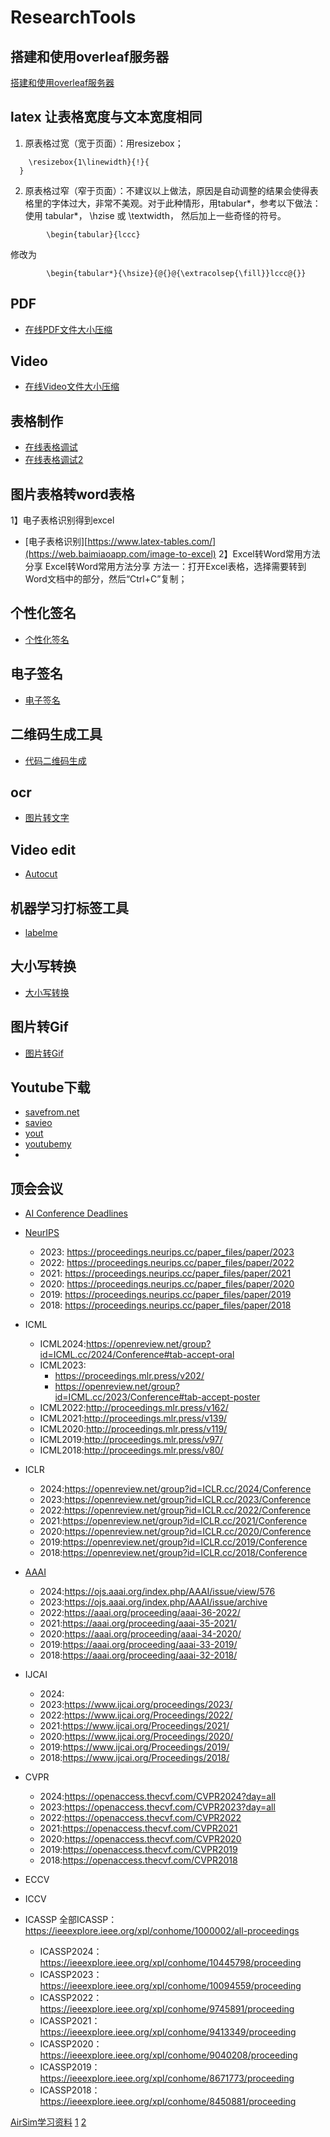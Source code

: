 # ResearchTools

## 搭建和使用overleaf服务器
[搭建和使用overleaf服务器](https://www.tnnidm.com/build-and-use-overleaf-server/index.html)

## latex 让表格宽度与文本宽度相同
1. 原表格过宽（宽于页面）：用resizebox；
```
	\resizebox{1\linewidth}{!}{
  }
```

2. 原表格过窄（窄于页面）：不建议以上做法，原因是自动调整的结果会使得表格里的字体过大，非常不美观。对于此种情形，用tabular*，参考以下做法：
使用 tabular*， \hzise 或 \textwidth， 然后加上一些奇怪的符号。
```
		\begin{tabular}{lccc} 
```
修改为
```
		\begin{tabular*}{\hsize}{@{}@{\extracolsep{\fill}}lccc@{}} 
```

## PDF
- [在线PDF文件大小压缩](https://cdkm.com/cn/compress-pdf)


## Video
- [在线Video文件大小压缩](https://www.freeconvert.com/video-compressor)

## 表格制作
- [在线表格调试](https://www.latex-tables.com/)
- [在线表格调试2](https://www.tablesgenerator.com/)

## 图片表格转word表格
1】电子表格识别得到excel
- [电子表格识别][https://www.latex-tables.com/](https://web.baimiaoapp.com/image-to-excel)
2】Excel转Word常用方法分享
  Excel转Word常用方法分享 方法一：打开Excel表格，选择需要转到Word文档中的部分，然后“Ctrl+C”复制；
## 个性化签名
- [个性化签名](https://www.signwell.com/online-signature/)

## 电子签名
- [电子签名](https://www.diyiziti.com/qianming)

## 二维码生成工具
- [代码二维码生成](https://tool.oschina.net/qr/)

## ocr
- [图片转文字](https://www.onlineocr.net/zh_hans/)
## Video edit
- [Autocut](https://github.com/mli/autocut)

## 机器学习打标签工具
- [labelme](https://github.com/wkentaro/labelme)

## 大小写转换
- [大小写转换](https://titlecaseconverter.com/)

## 图片转Gif
- [图片转Gif](https://gif.imageonline.co/cn/)
  
## Youtube下载
- [savefrom.net](https://zh.savefrom.net/226/)
- [savieo](https://savieo.com/)
- [yout](https://yout.com/)
- [youtubemy](https://www.youtubemy.com/)
- []()

## 顶会会议
- [AI Conference Deadlines](https://aideadlin.es/?sub=ML,CV,RO,SP)
- [NeurIPS](https://proceedings.neurips.cc/)
   - 2023: https://proceedings.neurips.cc/paper_files/paper/2023
   - 2022: https://proceedings.neurips.cc/paper_files/paper/2022
   - 2021: https://proceedings.neurips.cc/paper_files/paper/2021
   - 2020: https://proceedings.neurips.cc/paper_files/paper/2020
   - 2019: https://proceedings.neurips.cc/paper_files/paper/2019
   - 2018: https://proceedings.neurips.cc/paper_files/paper/2018

- ICML
  - ICML2024:https://openreview.net/group?id=ICML.cc/2024/Conference#tab-accept-oral
  - ICML2023:
     - https://proceedings.mlr.press/v202/
     - https://openreview.net/group?id=ICML.cc/2023/Conference#tab-accept-poster
  - ICML2022:http://proceedings.mlr.press/v162/
  - ICML2021:http://proceedings.mlr.press/v139/
  - ICML2020:http://proceedings.mlr.press/v119/
  - ICML2019:http://proceedings.mlr.press/v97/
  - ICML2018:http://proceedings.mlr.press/v80/

- ICLR
  - 2024:https://openreview.net/group?id=ICLR.cc/2024/Conference
  - 2023:https://openreview.net/group?id=ICLR.cc/2023/Conference
  - 2022:https://openreview.net/group?id=ICLR.cc/2022/Conference
  - 2021:https://openreview.net/group?id=ICLR.cc/2021/Conference
  - 2020:https://openreview.net/group?id=ICLR.cc/2020/Conference
  - 2019:https://openreview.net/group?id=ICLR.cc/2019/Conference
  - 2018:https://openreview.net/group?id=ICLR.cc/2018/Conference

- [AAAI](https://aaai.org/Library/conferences-library.php)
   - 2024:https://ojs.aaai.org/index.php/AAAI/issue/view/576
   - 2023:https://ojs.aaai.org/index.php/AAAI/issue/archive
   - 2022:https://aaai.org/proceeding/aaai-36-2022/
   - 2021:https://aaai.org/proceeding/aaai-35-2021/
   - 2020:https://aaai.org/proceeding/aaai-34-2020/
   - 2019:https://aaai.org/proceeding/aaai-33-2019/
   - 2018:https://aaai.org/proceeding/aaai-32-2018/
  
- IJCAI
  - 2024:
  - 2023:https://www.ijcai.org/proceedings/2023/
  - 2022:https://www.ijcai.org/Proceedings/2022/
  - 2021:https://www.ijcai.org/Proceedings/2021/
  - 2020:https://www.ijcai.org/Proceedings/2020/
  - 2019:https://www.ijcai.org/Proceedings/2019/
  - 2018:https://www.ijcai.org/Proceedings/2018/
  

- CVPR
  - 2024:https://openaccess.thecvf.com/CVPR2024?day=all
  - 2023:https://openaccess.thecvf.com/CVPR2023?day=all
  - 2022:https://openaccess.thecvf.com/CVPR2022
  - 2021:https://openaccess.thecvf.com/CVPR2021
  - 2020:https://openaccess.thecvf.com/CVPR2020
  - 2019:https://openaccess.thecvf.com/CVPR2019
  - 2018:https://openaccess.thecvf.com/CVPR2018

- ECCV

- ICCV

  
- ICASSP
  全部ICASSP：https://ieeexplore.ieee.org/xpl/conhome/1000002/all-proceedings
  - ICASSP2024：https://ieeexplore.ieee.org/xpl/conhome/10445798/proceeding
  - ICASSP2023：https://ieeexplore.ieee.org/xpl/conhome/10094559/proceeding
  - ICASSP2022：https://ieeexplore.ieee.org/xpl/conhome/9745891/proceeding
  - ICASSP2021：https://ieeexplore.ieee.org/xpl/conhome/9413349/proceeding
  - ICASSP2020：https://ieeexplore.ieee.org/xpl/conhome/9040208/proceeding
  - ICASSP2019：https://ieeexplore.ieee.org/xpl/conhome/8671773/proceeding
  - ICASSP2018：https://ieeexplore.ieee.org/xpl/conhome/8450881/proceeding



[AirSim学习资料](https://github.com/Microsoft/AirSim/blob/main/docs/reinforcement_learning.md)
[1](https://github.com/microsoft/PromptCraft-Robotics)
[2](https://www.youtube.com/watch?v=iE5tZ6_ZYE8)
